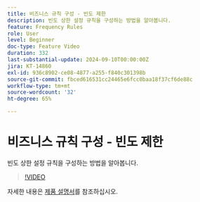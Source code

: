 ```yaml
---
title: 비즈니스 규칙 구성 - 빈도 제한
description: 빈도 상한 설정 규칙을 구성하는 방법을 알아봅니다.
feature: Frequency Rules
role: User
level: Beginner
doc-type: Feature Video
duration: 332
last-substantial-update: 2024-09-10T00:00:00Z
jira: KT-14860
exl-id: 936c8902-ce08-4877-a255-f840c301398b
source-git-commit: fbced616531cc24465e6fcc0baa18f37cf6de88c
workflow-type: tm+mt
source-wordcount: '32'
ht-degree: 65%

---
```


# 비즈니스 규칙 구성 - 빈도 제한

빈도 상한 설정 규칙을 구성하는 방법을 알아봅니다.

>[!VIDEO](https://video.tv.adobe.com/v/3433395/?learn=on)

자세한 내용은 [제품 설명서](https://experienceleague.adobe.com/ko/docs/journey-optimizer/using/configuration/frequency-rules)를 참조하십시오.
